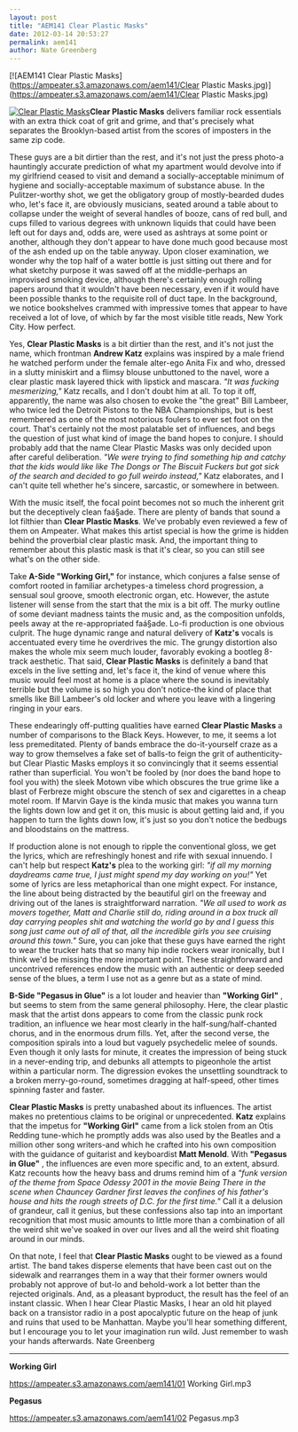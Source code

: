 ```yaml
---
layout: post
title: "AEM141 Clear Plastic Masks"
date: 2012-03-14 20:53:27
permalink: aem141
author: Nate Greenberg
---
```

[![AEM141 Clear Plastic Masks](https://ampeater.s3.amazonaws.com/aem141/Clear Plastic Masks.jpg)](https://ampeater.s3.amazonaws.com/aem141/Clear Plastic Masks.jpg)

[![](http://ampeatermusic.com/wp-content/uploads/2012/03/Clear-Plastic-Masks-300x199.jpg "Clear Plastic Masks")](http://ampeatermusic.com/wp-content/uploads/2012/03/Clear-Plastic-Masks.jpg)**Clear Plastic Masks** delivers familiar rock essentials with an extra thick coat of grit and grime, and that's precisely what separates the Brooklyn-based artist from the scores of imposters in the same zip code.

<!-- more -->

These guys are a bit dirtier than the rest, and it's not just the press photo-a hauntingly accurate prediction of what my apartment would devolve into if my girlfriend ceased to visit and demand a socially-acceptable minimum of hygiene and socially-acceptable maximum of substance abuse. In the Pulitzer-worthy shot, we get the obligatory group of mostly-bearded dudes who, let's face it, are obviously musicians, seated around a table about to collapse under the weight of several handles of booze, cans of red bull, and cups filled to various degrees with unknown liquids that could have been left out for days and, odds are, were used as ashtrays at some point or another, although they don't appear to have done much good because most of the ash ended up on the table anyway. Upon closer examination, we wonder why the top half of a water bottle is just sitting out there and for what sketchy purpose it was sawed off at the middle-perhaps an improvised smoking device, although there's certainly enough rolling papers around that it wouldn't have been necessary, even if it would have been possible thanks to the requisite roll of duct tape. In the background, we notice bookshelves crammed with impressive tomes that appear to have received a lot of love, of which by far the most visible title reads, New York City. How perfect.

Yes, **Clear Plastic Masks** is a bit dirtier than the rest, and it's not just the name, which frontman **Andrew Katz** explains was inspired by a male friend he watched perform under the female alter-ego Anita Fix and who, dressed in a slutty miniskirt and a flimsy blouse unbuttoned to the navel, wore a clear plastic mask layered thick with lipstick and mascara. _"It was fucking mesmerizing,"_ Katz recalls, and I don't doubt him at all. To top it off, apparently, the name was also chosen to evoke the "the great" Bill Lambeer, who twice led the Detroit Pistons to the NBA Championships, but is best remembered as one of the most notorious foulers to ever set foot on the court. That's certainly not the most palatable set of influences, and begs the question of just what kind of image the band hopes to conjure. I should probably add that the name Clear Plastic Masks was only decided upon after careful deliberation. _"We were trying to find something hip and catchy that the kids would like like The Dongs or The Biscuit Fuckers but got sick of the search and decided to go full weirdo instead,"_ Katz elaborates, and I can't quite tell whether he's sincere, sarcastic, or somewhere in between.

With the music itself, the focal point becomes not so much the inherent grit but the deceptively clean faá§ade. There are plenty of bands that sound a lot filthier than **Clear Plastic Masks**. We've probably even reviewed a few of them on Ampeater. What makes this artist special is how the grime is hidden behind the proverbial clear plastic mask. And, the important thing to remember about this plastic mask is that it's clear, so you can still see what's on the other side.

Take **A-Side "Working Girl,"** for instance, which conjures a false sense of comfort rooted in familiar archetypes-a timeless chord progression, a sensual soul groove, smooth electronic organ, etc. However, the astute listener will sense from the start that the mix is a bit off. The murky outline of some deviant madness taints the music and, as the composition unfolds, peels away at the re-appropriated faá§ade. Lo-fi production is one obvious culprit. The huge dynamic range and natural delivery of **Katz's** vocals is accentuated every time he overdrives the mic. The grungy distortion also makes the whole mix seem much louder, favorably evoking a bootleg 8-track aesthetic. That said, **Clear Plastic Masks** is definitely a band that excels in the live setting and, let's face it, the kind of venue where this music would feel most at home is a place where the sound is inevitably terrible but the volume is so high you don't notice-the kind of place that smells like Bill Lambeer's old locker and where you leave with a lingering ringing in your ears.

These endearingly off-putting qualities have earned **Clear Plastic Masks** a number of comparisons to the Black Keys. However, to me, it seems a lot less premeditated. Plenty of bands embrace the do-it-yourself craze as a way to grow themselves a fake set of balls-to feign the grit of authenticity-but Clear Plastic Masks employs it so convincingly that it seems essential rather than superficial. You won't be fooled by (nor does the band hope to fool you with) the sleek Motown vibe which obscures the true grime like a blast of Ferbreze might obscure the stench of sex and cigarettes in a cheap motel room. If Marvin Gaye is the kinda music that makes you wanna turn the lights down low and get it on, this music is about getting laid and, if you happen to turn the lights down low, it's just so you don't notice the bedbugs and bloodstains on the mattress.

If production alone is not enough to ripple the conventional gloss, we get the lyrics, which are refreshingly honest and rife with sexual innuendo. I can't help but respect **Katz's** plea to the working girl: _"if all my morning daydreams came true, I just might spend my day working on you!"_ Yet some of lyrics are less metaphorical than one might expect. For instance, the line about being distracted by the beautiful girl on the freeway and driving out of the lanes is straightforward narration. _"We all used to work as movers together, Matt and Charlie still do, riding around in a box truck all day carrying peoples shit and watching the world go by and I guess this song just came out of all of that, all the incredible girls you see cruising around this town."_ Sure, you can joke that these guys have earned the right to wear the trucker hats that so many hip indie rockers wear ironically, but I think we'd be missing the more important point. These straightforward and uncontrived references endow the music with an authentic or deep seeded sense of the blues, a term I use not as a genre but as a state of mind.

**B-Side "Pegasus in Glue"** is a lot louder and heavier than **"Working Girl"** , but seems to stem from the same general philosophy. Here, the clear plastic mask that the artist dons appears to come from the classic punk rock tradition, an influence we hear most clearly in the half-sung/half-chanted chorus, and in the enormous drum fills. Yet, after the second verse, the composition spirals into a loud but vaguely psychedelic melee of sounds. Even though it only lasts for minute, it creates the impression of being stuck in a never-ending trip, and debunks all attempts to pigeonhole the artist within a particular norm. The digression evokes the unsettling soundtrack to a broken merry-go-round, sometimes dragging at half-speed, other times spinning faster and faster.

**Clear Plastic Masks** is pretty unabashed about its influences. The artist makes no pretentious claims to be original or unprecedented. **Katz** explains that the impetus for **"Working Girl"** came from a lick stolen from an Otis Redding tune-which he promptly adds was also used by the Beatles and a million other song writers-and which he crafted into his own composition with the guidance of guitarist and keyboardist **Matt Menold**. With **"Pegasus in Glue"** , the influences are even more specific and, to an extent, absurd. Katz recounts how the heavy bass and drums remind him of a _"funk version of the theme from Space Odessy 2001 in the movie Being There in the scene when Chauncey Gardner first leaves the confines of his father's house and hits the rough streets of D.C. for the first time."_ Call it a delusion of grandeur, call it genius, but these confessions also tap into an important recognition that most music amounts to little more than a combination of all the weird shit we've soaked in over our lives and all the weird shit floating around in our minds.

On that note, I feel that **Clear Plastic Masks** ought to be viewed as a found artist. The band takes disperse elements that have been cast out on the sidewalk and rearranges them in a way that their former owners would probably not approve of but-lo and behold-work a lot better than the rejected originals. And, as a pleasant byproduct, the result has the feel of an instant classic. When I hear Clear Plastic Masks, I hear an old hit played back on a transistor radio in a post apocalyptic future on the heap of junk and ruins that used to be Manhattan. Maybe you'll hear something different, but I encourage you to let your imagination run wild. Just remember to wash your hands afterwards. Nate Greenberg

---

**Working Girl**

https://ampeater.s3.amazonaws.com/aem141/01 Working Girl.mp3

**Pegasus**

https://ampeater.s3.amazonaws.com/aem141/02 Pegasus.mp3

